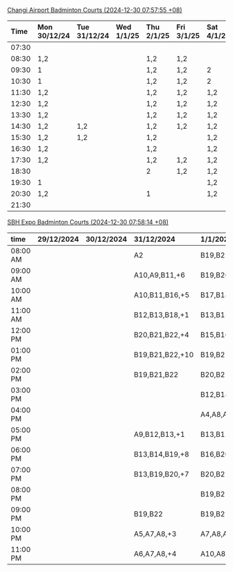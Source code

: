 [Changi Airport Badminton Courts (2024-12-30 07:57:55 +08)](https://www.carc.org.sg/FacilityBooking.aspx)

| Time   | Mon 30/12/24   | Tue 31/12/24   | Wed 1/1/25   | Thu 2/1/25   | Fri 3/1/25   | Sat 4/1/25   | Sun 5/1/25   |
|:-------|:---------------|:---------------|:-------------|:-------------|:-------------|:-------------|:-------------|
| 07:30  |                |                |              |              |              |              |              |
| 08:30  | 1,2            |                |              | 1,2          | 1,2          |              |              |
| 09:30  | 1              |                |              | 1,2          | 1,2          | 2            |              |
| 10:30  | 1              |                |              | 1,2          | 1,2          | 2            |              |
| 11:30  | 1,2            |                |              | 1,2          | 1,2          | 1,2          |              |
| 12:30  | 1,2            |                |              | 1,2          | 1,2          | 1,2          |              |
| 13:30  | 1,2            |                |              | 1,2          | 1,2          | 1,2          |              |
| 14:30  | 1,2            | 1,2            |              | 1,2          | 1,2          | 1,2          |              |
| 15:30  | 1,2            | 1,2            |              | 1,2          |              | 1,2          |              |
| 16:30  | 1,2            |                |              | 1,2          |              | 1,2          |              |
| 17:30  | 1,2            |                |              | 1,2          | 1,2          | 1,2          | 1,2          |
| 18:30  |                |                |              | 2            | 1,2          | 1,2          | 1,2          |
| 19:30  | 1              |                |              |              |              | 1,2          | 1,2          |
| 20:30  | 1,2            |                |              | 1            |              | 1,2          | 1,2          |
| 21:30  |                |                |              |              |              |              |              |

[SBH Expo Badminton Courts (2024-12-30 07:58:14 +08)](https://singaporebadmintonhall.getomnify.com/widgets/O3MRKGBH359GA55KHMG1RD)

| time     | 29/12/2024   | 30/12/2024   | 31/12/2024      | 1/1/2025        | 2/1/2025        | 3/1/2025        | 4/1/2025        |
|:---------|:-------------|:-------------|:----------------|:----------------|:----------------|:----------------|:----------------|
| 08:00 AM |              |              | A2              | B19,B21,B22,+16 | B19,B21,B22,+18 | B19,B21,B22,+19 | B19,B21,B22,+19 |
| 09:00 AM |              |              | A10,A9,B11,+6   | B19,B20,B21,+13 | B19,B21,B22,+17 | B19,B20,B21,+17 | B19,B21,B22,+19 |
| 10:00 AM |              |              | A10,B11,B16,+5  | B17,B18,B20,+8  | B20,B21,B22,+16 | B18,B20,B21,+15 | B19,B20,B21,+17 |
| 11:00 AM |              |              | B12,B13,B18,+1  | B13,B15,B17,+6  | B19,B21,B22,+19 | B20,B21,B22,+16 | B19,B20,B21,+16 |
| 12:00 PM |              |              | B20,B21,B22,+4  | B15,B16,B17,+7  | B19,B21,B22,+19 | B19,B21,B22,+17 | B19,B21,B22,+17 |
| 01:00 PM |              |              | B19,B21,B22,+10 | B19,B21,B22,+10 | B19,B21,B22,+19 | B19,B21,B22,+17 | B19,B21,B22,+17 |
| 02:00 PM |              |              | B19,B21,B22     | B20,B21,B22,+7  | B19,B21,B22,+19 | B18,B19,B22,+16 | B19,B21,B22,+12 |
| 03:00 PM |              |              |                 | B12,B14,B17,+4  | B19,B21,B22,+19 | B17,B19,B22,+13 | B19,B21,B22,+12 |
| 04:00 PM |              |              |                 | A4,A8,A9,+3     | B19,B21,B22,+19 | B16,B17,B22,+9  | B14,B15,B21,+5  |
| 05:00 PM |              |              | A9,B12,B13,+1   | B13,B15,B21,+9  | B19,B21,B22,+18 | B16,B17,B22,+6  | A2,B22          |
| 06:00 PM |              |              | B13,B14,B19,+8  | B16,B20,B21,+14 | B19,B21,B22,+18 | A1,A2,B16       | A1,B22          |
| 07:00 PM |              |              | B13,B19,B20,+7  | B20,B21,B22,+15 | B19,B21,B22,+19 | A1              |                 |
| 08:00 PM |              |              |                 | B19,B21,B22,+10 | B18,B21,B22,+10 | B19             | B11,B13,B21     |
| 09:00 PM |              |              | B19,B22         | B19,B21,B22,+10 | B18,B21,B22,+10 | B19             | B11,B21         |
| 10:00 PM |              |              | A5,A7,A8,+3     | A7,A8,A9,+6     |                 | A10,A8,A9,+7    | B20,B21,B22,+16 |
| 11:00 PM |              |              | A6,A7,A8,+4     | A10,A8,A9,+7    |                 | A10,A8,A9,+7    | B20,B21,B22,+17 |
